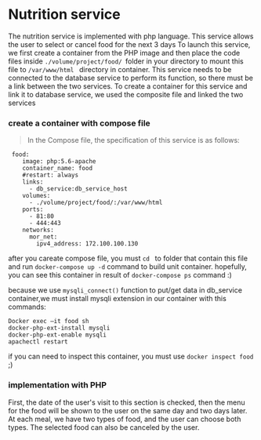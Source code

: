 # Nutrition service
The nutrition service is implemented with php language. This service allows the user to select or cancel food for the next 3 days
To launch this service, we first create a container from the PHP image and then place the code files inside ```./volume/project/food/ ```folder in your directory to mount this file to ```/var/www/html ``` directory in container. 
This service needs to be connected to the database service to perform its function, so there must be a link between the two services. To create a container for this service and link it to database service, we used the composite file and linked the two services
### create a container with compose file
> In the Compose file, the specification of this service is as follows:
```docker compose
 food:
    image: php:5.6-apache
    container_name: food
    #restart: always
    links:
      - db_service:db_service_host
    volumes:
      - ./volume/project/food/:/var/www/html
    ports:
      - 81:80
      - 444:443
    networks:
      mor_net:
        ipv4_address: 172.100.100.130     
```
after you careate compose file, you must ```cd ``` to folder that contain this file and run ```docker-compose up -d``` command to build unit container.
hopefully, you can see this container in result of ```docker-compose ps``` command :)

because we use ```mysqli_connect()``` function to put/get data in db_service container,we must install mysqli extension in our container with this commands:
```
Docker exec –it food sh
docker-php-ext-install mysqli
docker-php-ext-enable mysqli
apachectl restart
```

if you can need to inspect this container, you must use ```docker inspect food``` ;)

### implementation with PHP

First, the date of the user's visit to this section is checked, then the menu for the food will be shown to the user on the same day and two days later. At each meal, we have two types of food, and the user can choose both types. The selected food can also be canceled by the user.
